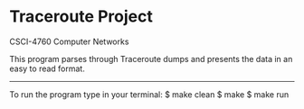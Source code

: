 # Traceroute Project

CSCI-4760 Computer Networks

This program parses through Traceroute dumps and presents the data in an easy to read format.

----------------------

To run the program type in your terminal:
	 $ make clean
	 $ make
	 $ make run
	 